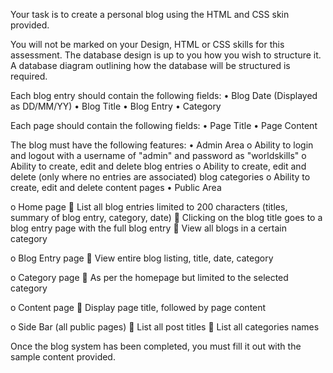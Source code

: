 Your task is to create a personal blog using the HTML and CSS skin provided.

You will not be marked on your Design, HTML or CSS skills for this assessment. The database design is up to you how you wish to structure it. A database diagram outlining how the database will be structured is required.

Each blog entry should contain the following fields:
• Blog Date (Displayed as DD/MM/YY)
• Blog Title
• Blog Entry
• Category

Each page should contain the following fields:
• Page Title
• Page Content

The blog must have the following features:
• Admin Area
	o Ability to login and logout with a username of "admin" and password as "worldskills"
	o Ability to create, edit and delete blog entries
	o Ability to create, edit and delete (only where no entries are associated) blog categories
	o Ability to create, edit and delete content pages
	• Public Area

o Home page
 List all blog entries limited to 200 characters (titles, summary of blog entry, category, date)
 Clicking on the blog title goes to a blog entry page with the full blog entry
 View all blogs in a certain category

o Blog Entry page
 View entire blog listing, title, date, category

o Category page
 As per the homepage but limited to the selected category

o Content page
 Display page title, followed by page content

o Side Bar (all public pages)
 List all post titles
 List all categories names

Once the blog system has been completed, you must fill it out with the sample content provided.